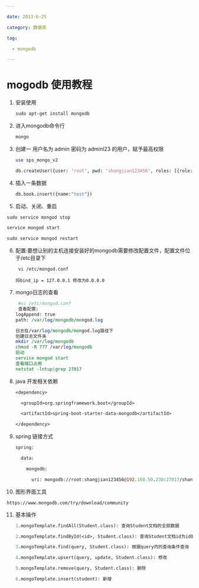 ```yaml
---

date: 2013-6-25

category: 数据库

tag:

  - mongodb

---
```


# mogodb 使用教程



1. 安装使用

   ```perl
   sudo apt-get install mongodb
   ```

2. 进入mongodb命令行

   ```perl
   mongo
   ```

   

3. 创建一 用户名为 admin 密码为 adminl23 的用户，赋予最高权限

   ```perl
   use sps_mongo_v2
   
   db.createUser({user: 'root', pwd: 'shangjian123456', roles: [{role: 'dbAdmin', db: 'sps_mongo_v2'}]});
   ```

   

4. 插入一条数据

   ```perl
   db.book.insert({name:"test"})
   ```

   

5.  启动、关闭、重启

   ```perl
   sudo service mongod stop
   
   service mongod start
   
   sudo service mongod restart
   ```

   

6. 配置:要想让别的主机连接安装好的mongodb需要修改配置文件，配置文件位于/etc目录下

   ```perl'
    vi /etc/mongod.conf
   
   将bind_ip = 127.0.0.1 修改为0.0.0.0
   ```

   

7. mongo日志的查看

   ```perl
    #vi /etc/mongod.conf
    查看配置:
   logAppend: true
   path: /var/log/mongodb/mongod.log
   
   日志在/var/log/mongodb/mongod.log路径下
   创建日志文件夹
   mkdir /var/log/mongodb
   chmod -R 777 /var/log/mongodb
   启动
   service mongod start
   查看端口占用
   netstat -lntup|grep 27017
   
   ```

   

8. java 开发相关依赖

   ```perl
   <dependency>
   
     <groupId>org.springframework.boot</groupId>
   
     <artifactId>spring-boot-starter-data-mongodb</artifactId>
   
   </dependency>
   ```

   

9. spring 链接方式

   ```perl
   spring:
   
     data:
   
   ​    mongodb:
   
   ​      uri: mongodb://root:shangjian123456@192.168.50.230:27017/shangjian
   ```

   

10. 图形界面工具

   ```pel
   https://www.mongodb.com/try/download/community
   ```

   

11. 基本操作

    ```perl
    1.mongoTemplate.findAll(Student.class): 查询Student文档的全部数据
    
    2.mongoTemplate.findById(<id>, Student.class): 查询Student文档id为id的数据
    
    3.mongoTemplate.find(query, Student.class): 根据query内的查询条件查询
    
    4.mongoTemplate.upsert(query, update, Student.class): 修改
    
    5.mongoTemplate.remove(query, Student.class): 删除
    
    6.mongoTemplate.insert(student): 新增
    ```

    

    

    

